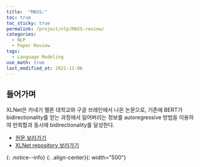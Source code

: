 ```yaml
---
title:  "MASS:"
toc: true
toc_sticky: true
permalink: /project/nlp/MASS-review/
categories:
  - NLP
  - Paper Review
tags:
  - Language Modeling
use_math: true
last_modified_at: 2021-11-06
---
```


## 들어가며

XLNet은 카네기 멜론 대학교와 구글 브레인에서 나온 논문으로, 기존에 BERT가 bidirectionality를 얻는 과정에서 잃어버리는 정보를 autoregressive 방법을 이용하여 만회함과 동시에 bidirectionality를 달성한다.

- [원문 보러가기](https://arxiv.org/pdf/1906.08237.pdf)
- [XLNet repository 보러가기](https://github.com/zihangdai/xlnet)




{: .notice--info}
{: .align-center}{: width="500"}
